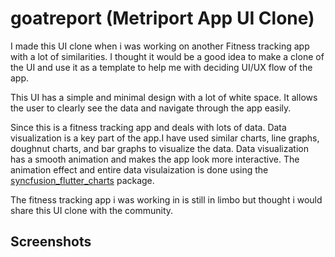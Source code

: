 # goatreport (Metriport App UI Clone)

I made this UI clone when i was working on another Fitness tracking app with a lot of similarities. I thought it would be a good idea to make a clone of the UI and use it as a template to help me with deciding UI/UX flow of the app.

This UI has a simple and minimal design with a lot of white space. It allows the user to clearly see the data and navigate through the app easily.

Since this is a fitness tracking app and deals with lots of data. Data visualization is a key part of the app.I have used similar charts, line graphs, doughnut charts, and bar graphs to visualize the data. Data visualization has a smooth animation and makes the app look more interactive. The animation effect and entire data visulaization is done using the [syncfusion_flutter_charts](https://pub.dev/packages/syncfusion_flutter_charts) package.

The fitness tracking app i was working in is still in limbo but thought i would share this UI clone with the community.

## Screenshots
